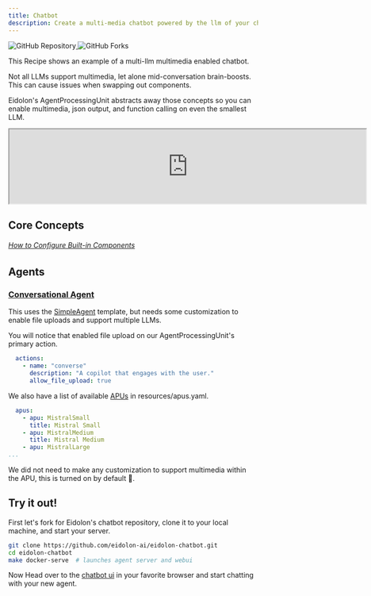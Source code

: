 ```yaml
---
title: Chatbot
description: Create a multi-media chatbot powered by the llm of your choice
---
```


<div>
  <a href="https://github.com/eidolon-ai/eidolon-chatbot">
    <img style="display: inline-block;" alt="GitHub Repository" src="https://img.shields.io/badge/eidolon-Chatbot-blue?style=flat&logo=github">
  </a>
  <a href="https://github.com/eidolon-ai/eidolon-chatbot/fork">
    <img style="display: inline-block;" alt="GitHub Forks" src="https://img.shields.io/badge/fork-grey?style=flat&logo=forgejo&logoColor=white">
  </a>
</div>


This Recipe shows an example of a multi-llm multimedia enabled chatbot. 

Not all LLMs support multimedia, let alone 
mid-conversation brain-boosts. This can cause issues when swapping out components. 

Eidolon's AgentProcessingUnit abstracts away those concepts so you can enable multimedia, json output, and function 
calling on even the smallest LLM.

<iframe width="720"
src="https://www.youtube.com/embed/8GOsbX8Hs50">
</iframe>

## Core Concepts
###### [How to Configure Built-in Components](/docs/howto/configure_builtins)

## Agents
### [Conversational Agent](https://github.com/eidolon-ai/eidolon-chatbot/blob/main/resources/conversational_agent.yaml)
This uses the [SimpleAgent](/docs/components/agents/simpleagent) template, but needs some customization to enable file uploads and support multiple LLMs. 

You will notice that enabled file upload on our AgentProcessingUnit's primary action.
```yaml
  actions:
    - name: "converse"
      description: "A copilot that engages with the user."
      allow_file_upload: true
```


We also have a list of available [APUs](/docs/components/apu/overview) in resources/apus.yaml.
```yaml
  apus:
    - apu: MistralSmall
      title: Mistral Small
    - apu: MistralMedium
      title: Mistral Medium
    - apu: MistralLarge
...
```

We did not need to make any customization to support multimedia within the APU, this is turned on by default 🚀.

## Try it out!
First let's fork for Eidolon's chatbot repository, clone it to your local machine, and start your server.
```bash
git clone https://github.com/eidolon-ai/eidolon-chatbot.git
cd eidolon-chatbot
make docker-serve  # launches agent server and webui
```

Now Head over to the [chatbot ui](http://localhost:3000/eidolon-apps/sp/chatbot) in your favorite browser and start chatting with your new agent.

